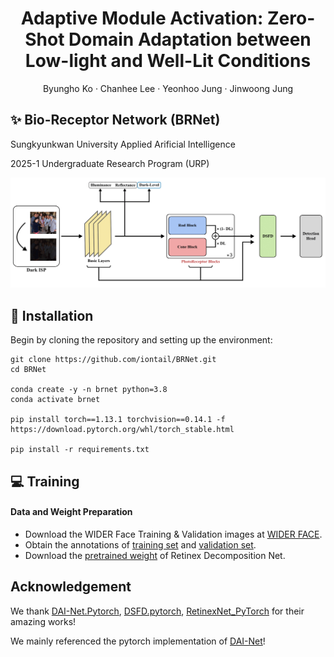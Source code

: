 <p align="center">
  <h1 align="center"> Adaptive Module Activation: Zero-Shot Domain Adaptation between Low-light and Well-Lit Conditions
</h1>
  <p align="center">
    <a>Byungho Ko</a>
    ·
    <a>Chanhee Lee</a>
    ·
    <a>Yeonhoo Jung</a>
    ·
    <a>Jinwoong Jung</a>
  </p>

## :sparkles: Bio-Receptor Network (BRNet)
Sungkyunkwan University Applied Arificial Intelligence

2025-1 Undergraduate Research Program (URP)

![overview](./assets/BRNet.png)

## :wrench: Installation

Begin by cloning the repository and setting up the environment:

```
git clone https://github.com/iontail/BRNet.git
cd BRNet

conda create -y -n brnet python=3.8
conda activate brnet

pip install torch==1.13.1 torchvision==0.14.1 -f https://download.pytorch.org/whl/torch_stable.html

pip install -r requirements.txt
```


## :computer: Training

#### Data and Weight Preparation

- Download the WIDER Face Training & Validation images at [WIDER FACE](http://shuoyang1213.me/WIDERFACE/).
- Obtain the annotations of [training set](https://github.com/daooshee/HLA-Face-Code/blob/main/train_code/dataset/wider_face_train.txt) and [validation set](https://github.com/daooshee/HLA-Face-Code/blob/main/train_code/dataset/wider_face_val.txt).
- Download the [pretrained weight](https://drive.google.com/file/d/1MaRK-VZmjBvkm79E1G77vFccb_9GWrfG/view?usp=drive_link) of Retinex Decomposition Net.



## Acknowledgement

We thank [DAI-Net.Pytorch](https://github.com/ZPDu/DAI-Net.git), [DSFD.pytorch](https://github.com/yxlijun/DSFD.pytorch), [RetinexNet_PyTorch](https://github.com/aasharma90/RetinexNet_PyTorch) for their amazing works!

We mainly referenced the pytorch implementation of [DAI-Net](https://github.com/ZPDu/DAI-Net.git)! 

